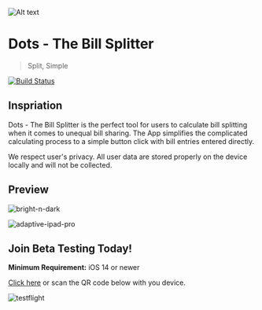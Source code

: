 ![Alt text](https://github.com/cs130-w21/dots-ios/tree/master/Assets/banner.jpg)
# Dots - The Bill Splitter
> Split, Simple

[![Build Status](https://travis-ci.com/cs130-w21/dots-ios.svg?branch=master)](https://travis-ci.com/cs130-w21/dots-ios)

## Inspriation
Dots - The Bill Splitter is the perfect tool for users to calculate bill splitting when it comes to unequal bill sharing. The App simplifies the complicated calculating process to a simple button click with bill entries entered directly. 

We respect user's privacy. All user data are stored properly on the device locally and will not be collected.

## Preview
![bright-n-dark](https://github.com/cs130-w21/dots-ios/tree/master/Assets/preview-bright-n-dark.png)

![adaptive-ipad-pro](https://github.com/cs130-w21/dots-ios/tree/master/Assets/preview-ipad-pro-12.9.png)

## Join Beta Testing Today!
**Minimum Requirement:** iOS 14 or newer

[Click here](https://testflight.apple.com/join/da8vx6Q1) or scan the QR code below with you device. <br>

![testflight](https://github.com/cs130-w21/dots-ios/tree/master/Assets/TestFlight.png)

